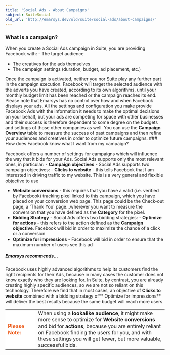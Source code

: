 ```yaml
---
title: 'Social Ads - About Campaigns'
subject: SuiteSocial
old_url: 'http://emarsys.dev/old/suite/social-ads/about-campaigns/'
---
```


### What is a campaign?

 When you create a Social Ads campaign in Suite, you are providing Facebook with: - The target audience
- The creatives for the ads themselves
- The campaign settings (duration, budget, ad placement, etc.)
 
 Once the campaign is activated, neither you nor Suite play any further part in the campaign execution. Facebook will target the selected audience with the adverts you have created, according to its own algorithms, until your monthly budget limit has been reached or the campaign reaches its end. Please note that Emarsys has no control over how and when Facebook displays your ads. All the settings and configuration you make provide Facebook Ads with the information it needs to make the optimal decisions on your behalf, but your ads are competing for space with other businesses and their success is therefore dependent to some degree on the budgets and settings of those other companies as well. You can use the **Campaign Overview** table to measure the success of past campaigns and then refine your audiences and creatives in order to optimize future campaigns. ### How does Facebook know what I want from my campaign?

 Facebook offers a number of settings for campaigns which will influence the way that it bids for your Ads. Social Ads supports only the most relevant ones, in particular: - **Campaign objectives** - Social Ads supports two campaign objectives: - **Clicks to website** - this tells Facebook that I am interested in driving traffic to my website. This is a very general and flexible objective to use
- **Website conversions** - this requires that you have a valid (i.e. verified by Facebook) tracking pixel linked to this campaign, which you have placed on your conversion web page. This page could be the Check-out page, a 'Thank You' page...wherever you want to measure the conversion that you have defined as the **Category** for the pixel.
- **Bidding Strategy** - Social Ads offers two bidding strategies: - **Optimize for actions** - this refers to the action defined as the **Campaign objective**. Facebook will bid in order to maximize the chance of a click or a conversion
- **Optimize for impressions** - Facebook will bid in order to ensure that the maximum number of users see this ad

##### Emarsys recommends...

 Facebook uses highly advanced algorithms to help its customers find the right recipients for their Ads, because in many cases the customer does not know exactly who they are looking for. In Suite, by contrast, you are already creating highly specific audiences, so we are not so reliant on this technology. Therefore we find that in most cases, an objective of **Clicks to website** combined with a bidding strategy of** Optimize for impressions** will deliver the best results because the same budget will reach more users. <table style="width: 100%;"><tbody><tr><td style="text-align: left; width: 80px; border-color: #fff; background-color: #fff; color: #eb5a19;">**Please Note:**</td> <td>When using a **lookalike audience**, it might make more sense to optimize for **Website conversions** and bid for **actions**, because you are entirely reliant on Facebook finding the users for you, and with these settings you will get fewer, but more valuable, successful bids.</td></tr></tbody></table>